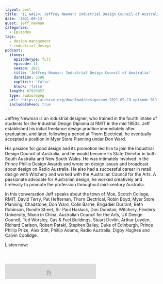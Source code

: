 ```yaml
---
layout: post
title: '11 &#124; Jeffrey Newman: Industrial Design Council of Australia'
date: '2021-09-13'
guest: jeff_newman
categories:
  - Episodes
tags:
  - design-management
  - industrial-design
podcast:
  itunes:
    episodeType: full
    episode: 11
    season: 2021
    title: 'Jeffrey Newman: Industrial Design Council of Australia'
    duration: 3398
    explicit: 'false'
    block: 'false'
  length: 67920857
  type: audio/mpeg
  url: 'https://archive.org/download/designconv-2021-09-13-episode-011-jeff-newman/2021-09-13-episode-011-jeff-newman.mp3'
  includeInFeed: true
---
```


Jeffrey Newman is an industrial designer, who trained in the fourth intake of
students for the Industrial Design Diploma at RMIT in the mid 1950s. Jeff
established his initial freelance design practice immediately after graduation,
and later, following a period at Thorn Electrical, he eventually accepted a
position in Myer Store Planning under Don Ward.

His passion for good design and its promotion led him to join the Industrial
Design Council of Australia, and he would become its State Director in both
South Australia and New South Wales. He was intimately involved in the Prince
Phillip Design Awards and wrote on design issues and broadcast about design on
Radio Australia. He also had a successful career in retail design with Witchery
and worked with the Australian Council for the Arts. A passionate advocate for
Australian design, he worked creatively and tirelessly to promote the profession
throughout mid-century Australia.

In this conversation Jeff speaks about the town of Moe, Scotch College, RMIT,
David Terry, Pat Heffernan, Thorn Electrical, Robin Boyd, Myer Store Planning,
Chadstone, Don Ward, Colin Barrie, Brigadier Durrant, Beth Robinson, Rundle
Street, Sir Paul Hasluck, Don Dunstan, Witchery, Flinders University, Nixon in
China, Australian Council for the Arts, UK Design Council, Ted Worsley, Gas &
Fuel Buildings, Stuart Devlin, Arthur Leyden, Richard Carlson, Robert Pataki,
Stephen Bailey, Duke of Edinburgh, Prince Phillip Prize, Alex Stitt, Phillip
Adams, Radio Australia, Digby Hughes and Calvin Coolidge.

Listen now:
<div class="responsive-embed" style="padding-top: 8%;">
  <!--suppress HtmlUnknownAttribute, HtmlDeprecatedAttribute -->
  <iframe src="https://archive.org/embed/designconv-2021-09-13-episode-011-jeff-newman" class="responsive-embed-item" height="50" frameborder="0" webkitallowfullscreen="true" mozallowfullscreen="true" allowfullscreen></iframe>
</div>
